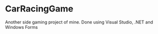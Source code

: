 # CarRacingGame
Another side gaming project of mine. Done using Visual Studio, .NET and Windows Forms
